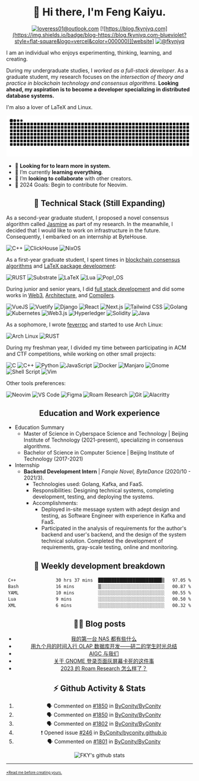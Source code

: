 <div align="center">

# 👋 Hi there, I'm Feng Kaiyu.

[![loveress01@outlook.com](https://img.shields.io/badge/email-loveress01@outlook.com-blueviolet?style=flat-square&logo=microsoft-outlook&color=0078d4)][email]
[![https://blog.fkynjyq.com](https://img.shields.io/badge/blog-https://blog.fkynjyq.com-blueviolet?style=flat-square&logo=vercel&color=000000)][website]
[![@fkynjyq](https://img.shields.io/badge/twitter-@fkynjyq-blueviolet?style=flat-square&logo=twitter&color=1DA1F2)][twitter]

</div>

I am an individual who enjoys experimenting, thinking, learning, and creating.

During my undergraduate studies, I _worked as a full-stack developer_.
As a graduate student, my research focuses on the
_intersection of theory and practice in blockchain technology and consensus algorithms_.
**Looking ahead, my aspiration is to become a developer specializing in distributed database systems.**

I'm also a lover of LaTeX and Linux.

<picture>
  <source media="(prefers-color-scheme: dark)" srcset="https://github.com/fky2015/fky2015/raw/output/github-snake-dark.svg">
  <source media="(prefers-color-scheme: light)" srcset="https://github.com/fky2015/fky2015/raw/output/github-snake.svg">
  <img alt="snk" src="https://github.com/fky2015/fky2015/raw/output/github-snake.svg">
</picture>

- :telescope: **Looking for to learn more in system.**
- :seedling: I’m currently **learning everything**.
- :handshake: I’m **looking to collaborate** with other creators.
- :goal_net: 2024 Goals: Begin to contribute for Neovim.

<div align="center">

## 🔧 Technical Stack (Still Expanding)

</div>

As a second-year graduate student, I proposed a novel consensus algorithm called [Jasmine](https://github.com/fky2015/Jasmine) as part of my research. In the meanwhile, I decided that I would like to work on infrastructure in the future. Consequently, I embarked on an internship at ByteHouse.

![C++](https://img.shields.io/badge/C++-%2300599C.svg?&style=flat-square&logo=C%2B%2B&logoColor=white)
![ClickHouse](https://img.shields.io/badge/ClickHouse-%23FFCC01.svg?&style=flat-square&logo=ClickHouse&logoColor=white)
![NixOS](https://img.shields.io/badge/NixOS-%235277C3.svg?&style=flat-square&logo=NixOS&logoColor=white)

As a first-year graduate student, I spent times in [blockchain consensus algorithms](https://github.com/fky2015/substrate-MCA) and [LaTeX package development](https://github.com/BITNP/BIThesis):

![RUST](https://img.shields.io/badge/Rust-%23000000.svg?&style=flat-square&logo=rust&logoColor=white)
![Substrate](https://img.shields.io/badge/Substrate-%23282828.svg?&style=flat-square&logo=parity-substrate&logoColor=white)
![LaTeX](https://img.shields.io/badge/LaTeX-%23008080.svg?&style=flat-square&logo=latex&logoColor=white)
![Lua](https://img.shields.io/badge/Lua-%232C2D72.svg?&style=flat-square&logo=Lua&logoColor=white)
![Pop!_OS](https://img.shields.io/badge/Pop%21_OS-%2348B9C7.svg?&style=flat-square&logo=Pop%21_OS&logoColor=white)

During junior and senior years, I did [full stack development](https://github.com/BITNP/clinic_django) and did some works in [Web3](https://github.com/PrivacyWallet), [Architecture](https://github.com/cpu-build-training/CH4-1-mips32), and [Compilers](https://github.com/BIT-SYS/cloud-ladder).

![VueJS](https://img.shields.io/badge/Vue.js%20-%2335495e.svg?&style=flat-square&logo=vue.js&logoColor=%234FC08D)
![Vuetify](https://img.shields.io/badge/Vuetify-%231867c0.svg?&style=flat-square&logo=vuetify&logoColor=white)
![Django](https://img.shields.io/badge/Django%20-%23092E20.svg?&style=flat-square&logo=django&logoColor=white)
![React](https://img.shields.io/badge/React%20-%2320232a.svg?&style=flat-square&logo=react&logoColor=%2361DAFB)
![Next.js](https://img.shields.io/badge/Next.js-%23000000.svg?&style=flat-square&logo=next.js&logoColor=white)
![Tailwind CSS](https://img.shields.io/badge/Tailwind%20CSS-%2306B6D4.svg?&style=flat-square&logo=tailwind-css&logoColor=white)
![Golang](https://img.shields.io/badge/Golang-%2300ADD8.svg?&style=flat-square&logo=go&logoColor=white)
![Kubernetes](https://img.shields.io/badge/Kubernetes-%232496ED.svg?&style=flat-square&logo=kubernetes&logoColor=white)
![Web3.js](https://img.shields.io/badge/Web3.js-%23F16822.svg?&style=flat-square&logo=web3.js&logoColor=white)
![Hyperledger](https://img.shields.io/badge/Hyperledger-%23F16822.svg?&style=flat-square&logo=hyperledger&logoColor=white)
![Solidity](https://img.shields.io/badge/Solidity-%23363636.svg?&style=flat-square&logo=solidity&logoColor=white)
![Java](https://img.shields.io/badge/Java-%23FF7800.svg?&style=flat-square&logoColor=black)

As a sophomore, I wrote [feverrpc](https://github.com/fky2015/feverrpc-ng) and started to use Arch Linux:

![Arch Linux](https://img.shields.io/badge/Arch%20Linux-%231793D1.svg?&style=flat-square&logo=arch-linux&logoColor=white)
![RUST](https://img.shields.io/badge/Rust-%23000000.svg?&style=flat-square&logo=rust&logoColor=white)

During my freshman year, I divided my time between participating in ACM and CTF competitions, while working on other small projects:

![C](https://img.shields.io/badge/C-%23A8B9CC.svg?&style=flat-square&logo=C&logoColor=black)
![C++](https://img.shields.io/badge/C++-%2300599C.svg?&style=flat-square&logo=C%2B%2B&logoColor=white)
![Python](https://img.shields.io/badge/Python-%233776AB.svg?&style=flat-square&logo=Python&logoColor=white)
![JavaScript](https://img.shields.io/badge/JavaScript-%23F7DF1E.svg?&style=flat-square&logo=JavaScript&logoColor=black)
![Docker](https://img.shields.io/badge/Docker-%232496ED.svg?&style=flat-square&logo=docker&logoColor=white)
![Manjaro](https://img.shields.io/badge/Manjaro-%2335BF5C.svg?&style=flat-square&logo=Manjaro&logoColor=white)
![Gnome](https://img.shields.io/badge/Gnome-%234A86CF.svg?&style=flat-square&logo=gnome&logoColor=white)
![Shell Script](https://img.shields.io/badge/Shell_Script%20-%23121011.svg?&style=flat-square&logo=gnu-bash&logoColor=white)
![Vim](https://img.shields.io/badge/Vim-%23019733.svg?&style=flat-square&logo=vim&logoColor=white)

Other tools preferences:

![Neovim](https://img.shields.io/badge/Neovim-%2357A143.svg?&style=flat-square&logo=neovim&logoColor=white)
![VS Code](https://img.shields.io/badge/Visual%20Studio%20Code-%23007ACC.svg?&style=flat-square&logo=visual-studio-code&logoColor=white)
![Figma](https://img.shields.io/badge/Figma-%23F24E1E.svg?&style=flat-square&logo=figma&logoColor=white)
![Roam Research](https://img.shields.io/badge/Roam%20Research-%23343A40.svg?&style=flat-square&logo=roam-research&logoColor=white)
![Git](https://img.shields.io/badge/Git-%23f05032.svg?&style=flat-square&logo=git&logoColor=white)
![Alacritty](https://img.shields.io/badge/Alacritty-%23F46D01.svg?&style=flat-square&logo=alacritty&logoColor=white)


<div align="center">

## Education and Work experience

</div>

- Education Summary
  - Master of Science in Cyberspace Science and Technology | Beijing Institute of Technology (2021-present), specializing in consensus algorithms.
  - Bachelor of Science in Computer Science | Beijing Institute of Technology (2017-2021)
- Internship
  - **Backend Development Intern** | _Fanqie Novel, ByteDance_ (2020/10 - 2021/3).
    - Technologies used: Golang, Kafka, and FaaS.
    - Responsibilities: Designing technical systems, completing development, testing, and deploying the systems.
    - Accomplishments:
      - Deployed in-site message system with adept design and testing, as Software Engineer with experience in Kafka and FaaS.
      - Participated in the analysis of requirements for the author's backend and user's backend, and the design of the system technical solution. Completed the development of requirements, gray-scale testing, online and monitoring.
<!-- Accomplishments -->

<div align="center">

## 🧠 Weekly development breakdown

<!--START_SECTION:waka-->

```txt
C++               30 hrs 37 mins  ████████████████████████▒   97.05 %
Bash              16 mins         ▒░░░░░░░░░░░░░░░░░░░░░░░░   00.87 %
YAML              10 mins         ░░░░░░░░░░░░░░░░░░░░░░░░░   00.55 %
Lua               9 mins          ░░░░░░░░░░░░░░░░░░░░░░░░░   00.50 %
XML               6 mins          ░░░░░░░░░░░░░░░░░░░░░░░░░   00.32 %
```

<!--END_SECTION:waka-->

## ✍🏻 Blog posts

<!-- BLOG-POST-LIST:START -->
- [我的第一台 NAS 都有些什么](https://blog.fkynjyq.com/what-are-on-my-first-nas)
- [用九个月的时间入行 OLAP 数据库开发——研二的学生时光总结](https://blog.fkynjyq.com/the-start-of-my-olap-journey)
- [AIGC 与我们](https://blog.fkynjyq.com/AIGC-to-us)
- [关于 GNOME 登录页面灰屏幕卡死的这件事](https://blog.fkynjyq.com/stuck-at-frozen-gnome-session-when-logging-in)
- [2023 的 Roam Research 怎么样了？](https://blog.fkynjyq.com/how-s-roam-research-doing-in-2023)
<!-- BLOG-POST-LIST:END -->

## ⚡ Github Activity & Stats

<!--START_SECTION:activity-->
1. 🗣 Commented on [#1850](https://github.com/ByConity/ByConity/issues/1850#issuecomment-2333353206) in [ByConity/ByConity](https://github.com/ByConity/ByConity)
2. 🗣 Commented on [#1850](https://github.com/ByConity/ByConity/issues/1850#issuecomment-2331212233) in [ByConity/ByConity](https://github.com/ByConity/ByConity)
3. 🗣 Commented on [#1802](https://github.com/ByConity/ByConity/issues/1802#issuecomment-2330509905) in [ByConity/ByConity](https://github.com/ByConity/ByConity)
4. ❗ Opened issue [#246](https://github.com/ByConity/byconity.github.io/issues/246) in [ByConity/byconity.github.io](https://github.com/ByConity/byconity.github.io)
5. 🗣 Commented on [#1801](https://github.com/ByConity/ByConity/issues/1801#issuecomment-2328005517) in [ByConity/ByConity](https://github.com/ByConity/ByConity)
<!--END_SECTION:activity-->

![FKY's github stats](https://github-readme-stats-phi-lemon.vercel.app/api?username=fky2015&count_private=true&show_icons=true&title_color=fff&text_color=fff&icon_color=aaa&bg_color=401030,e96443,904e95&hide_rank=true)

</div>

[website]: https://blog.fkynjyq.com
[twitter]: https://twitter.com/fkynjyq
[email]: mailto:loveress01@outlook.com

---

<sub><sup>
[*Read me before creating yours.](https://github.com/fky2015/fky2015/wiki/Read-me-before-creating-yours-profile.)
</sup></sub>

